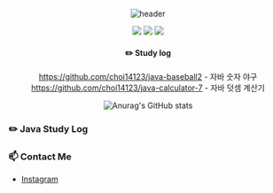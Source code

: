 <div align="center">
  
  ![header](https://capsule-render.vercel.app/api?type=cylinder&text=ChoiChangHwan)
  
  <img src="https://img.shields.io/badge/JAVA-007396?style=for-the-badge&logo=java&logoColor=white">
  <img src="https://img.shields.io/badge/github-181717?style=for-the-badge&logo=github&logoColor=white">
  <img src="https://img.shields.io/badge/spring-81c147?style=for-the-badge&logo=#6DB33F&logoColor=black">
  

  #### :pencil2: Study log
  https://github.com/choi14123/java-baseball2 - 자바 숫자 야구
  https://github.com/choi14123/java-calculator-7 - 자바 덧셈 계산기
  <br/>
 
  ![Anurag's GitHub stats](https://github-readme-stats.vercel.app/api?username=choi14123&show_icons=true&theme=radical)

</div>

### :pencil2: Java Study Log



### 📫 Contact Me
- [Instagram](https://www.instagram.com/Ch0ichanghwan/)
